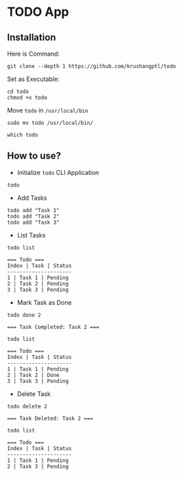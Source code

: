 # TODO App

## Installation 

Here is Command:
```
git clone --depth 1 https://github.com/krushangptl/todo 
```

Set as Executable:
```
cd todo
chmod +x todo
```

Move `todo` in `/usr/local/bin`

```
sudo mv todo /usr/local/bin/

which todo
```

## How to use? 

- Initialize `todo` CLI Application 
```
todo
```

- Add Tasks 

```
todo add "Task 1"
todo add "Task 2"
todo add "Task 3"
```

- List Tasks
```
todo list
```
```
=== Todo ===
Index | Task | Status
---------------------
1 | Task 1 | Pending
2 | Task 2 | Pending
3 | Task 3 | Pending
```

- Mark Task as Done
```
todo done 2 
```
```
=== Task Completed: Task 2 ===
```
```
todo list
```
```
=== Todo ===
Index | Task | Status
---------------------
1 | Task 1 | Pending
2 | Task 2 | Done
3 | Task 3 | Pending
```

- Delete Task 
```
todo delete 2
```
```
=== Task Deleted: Task 2 ===
```
```
todo list
```
```
=== Todo ===
Index | Task | Status
---------------------
1 | Task 1 | Pending
2 | Task 3 | Pending
```

